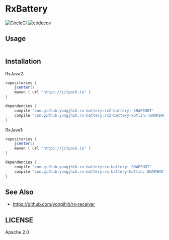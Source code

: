 # RxBattery

[![CircleCI](https://circleci.com/gh/yongjhih/rx-battery.svg?style=shield)](https://circleci.com/gh/yongjhih/rx-battery)
[![codecov](https://codecov.io/gh/yongjhih/rx-battery/branch/master/graph/badge.svg)](https://codecov.io/gh/yongjhih/rx-battery)

## Usage

```java
```

## Installation

RxJava2:

```gradle
repositories {
    jcenter()
    maven { url "https://jitpack.io" }
}

dependencies {
    compile 'com.github.yongjhih.rx-battery:rx2-battery:-SNAPSHOT'
    compile 'com.github.yongjhih.rx-battery:rx2-battery-kotlin:-SNAPSHOT'
}
```

RxJava1:

```gradle
repositories {
    jcenter()
    maven { url "https://jitpack.io" }
}

dependencies {
    compile 'com.github.yongjhih.rx-battery:rx-battery:-SNAPSHOT'
    compile 'com.github.yongjhih.rx-battery:rx-battery-kotlin:-SNAPSHOT'
}
```

## See Also

* https://github.com/yongjhih/rx-receiver

## LICENSE

Apache 2.0
